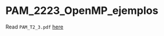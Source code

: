 # PAM_2223_OpenMP_ejemplos

Read `PAM_T2_3.pdf` [here](https://github.com/quico637/PAM_2223_OpenMP_ejemplos/blob/master/PAM_T2_3.pdf)
